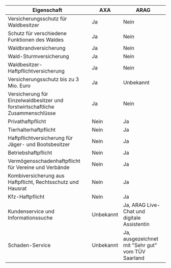 | Eigenschaft | AXA | ARAG |
| --- | --- | --- |
| Versicherungsschutz für Waldbesitzer | Ja | Nein |
| Schutz für verschiedene Funktionen des Waldes | Ja | Nein |
| Waldbrandversicherung | Ja | Nein |
| Wald-Sturmversicherung | Ja | Nein |
| Waldbesitzer-Haftpflichtversicherung | Ja | Nein |
| Versicherungsschutz bis zu 3 Mio. Euro | Ja | Unbekannt |
| Versicherung für Einzelwaldbesitzer und forstwirtschaftliche Zusammenschlüsse | Ja | Nein |
| Privathaftpflicht | Nein | Ja |
| Tierhalterhaftpflicht | Nein | Ja |
| Haftpflichtversicherung für Jäger- und Bootsbesitzer | Nein | Ja |
| Betriebshaftpflicht | Nein | Ja |
| Vermögensschadenhaftpflicht für Vereine und Verbände | Nein | Ja |
| Kombiversicherung aus Haftpflicht, Rechtsschutz und Hausrat | Nein | Ja |
| Kfz-Haftpflicht | Nein | Ja |
| Kundenservice und Informationssuche | Unbekannt | Ja, ARAG Live-Chat und digitale Assistentin |
| Schaden-Service | Unbekannt | Ja, ausgezeichnet mit "Sehr gut" vom TÜV Saarland |